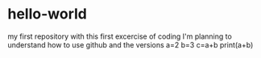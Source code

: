 # hello-world
my first repository
with this first excercise of coding I'm planning to understand how to use github and the versions
a=2
b=3
c=a+b
print(a+b)
